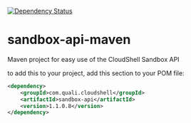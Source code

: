 [![Dependency Status](https://dependencyci.com/github/QualiSystems/sandbox-api-maven/badge)](https://dependencyci.com/github/QualiSystems/sandbox-api-maven)

# sandbox-api-maven
Maven project for easy use of the CloudShell Sandbox API

to add this to your project, add this section to your POM file:

```xml
<dependency>
    <groupId>com.quali.cloudshell</groupId>
    <artifactId>sandbox-api</artifactId>
    <version>1.1.0.8</version>
</dependency>
```